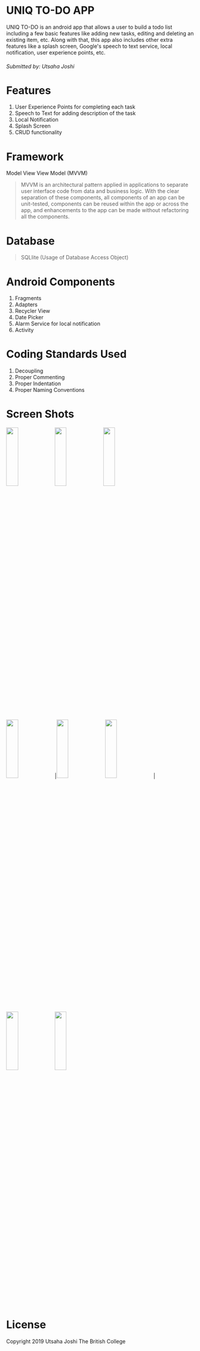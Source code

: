 # UNIQ TO-DO APP
UNIQ TO-DO is an android app that allows a user to build a todo list including a few basic features like adding new tasks, editing and deleting an existing item, etc. Along with that, this app also includes other extra features like a splash screen, Google's speech to text service, local notification, user experience points, etc. 

###### Submitted by: Utsaha Joshi

# Features
1. User Experience Points for completing each task
2. Speech to Text for adding description of the task
3. Local Notification 
4. Splash Screen
5. CRUD functionality 

# Framework
Model View View Model (MVVM)
> MVVM is an architectural pattern applied in applications to separate user interface code from data and business logic. With the clear separation of these components, all components of an app can be unit-tested, components can be reused within the app or across the app, and enhancements to the app can be made without refactoring all the components.

# Database
> SQLlite (Usage of Database Access Object)

# Android Components
1. Fragments
2. Adapters
3. Recycler View
4. Date Picker
5. Alarm Service for local notification
6. Activity

# Coding Standards Used
1. Decoupling
2. Proper Commenting
3. Proper Indentation
4. Proper Naming Conventions

# Screen Shots

<img src="https://user-images.githubusercontent.com/41834623/57946222-88472880-78fb-11e9-831c-83053b13214c.jpg" width="25%" height="20%">  <img src="https://user-images.githubusercontent.com/41834623/57946137-56ce5d00-78fb-11e9-9b4b-b20a035b96e9.jpg" width="25%" height="20%"> 
<img src="https://user-images.githubusercontent.com/41834623/57946377-dfe59400-78fb-11e9-8c99-31d7739f48c1.JPG" width="25%" height="20%">   <img src="https://user-images.githubusercontent.com/41834623/57945472-ae6bc900-78f9-11e9-8002-a6806fc07374.jpg" width="25%" height="20%"> 
|<img src="https://user-images.githubusercontent.com/41834623/57946423-f855ae80-78fb-11e9-8e25-1818302d636f.jpg" width="25%" height="20%">   <img src="https://user-images.githubusercontent.com/41834623/57946324-c5131f80-78fb-11e9-8635-1cc608b28562.jpg" width="25%" height="20%"> 
|<img src="https://user-images.githubusercontent.com/41834623/57946455-0efc0580-78fc-11e9-8493-575c90a65f00.png" width="25%" height="20%">   <img src="https://user-images.githubusercontent.com/41834623/57946525-32bf4b80-78fc-11e9-9c10-fbb794192db9.jpg" width="25%" height="20%"> 

# License
Copyright 2019 Utsaha Joshi
The British College
